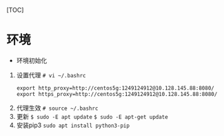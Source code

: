 [TOC]
# 环境
* 环境初始化
1. 设置代理
`# vi ~/.bashrc`
	```
	export http_proxy=http://centos5g:1249124912@10.128.145.88:8080/
	export https_proxy=http://centos5g:1249124912@10.128.145.88:8080/
	```
2. 代理生效
`# source ~/.bashrc`
3. 更新
`$ sudo -E apt update`
`$ sudo -E apt-get update`
4. 安装pip3
`sudo apt install python3-pip`